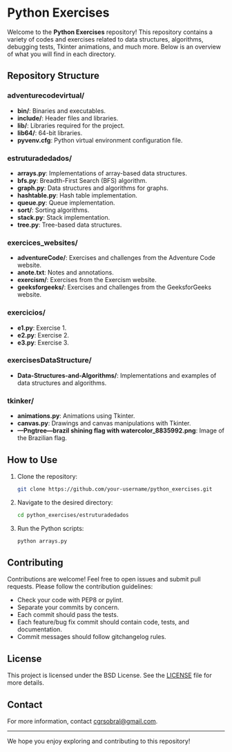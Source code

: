 # Python Exercises

Welcome to the **Python Exercises** repository! This repository contains a variety of codes and exercises related to data structures, algorithms, debugging tests, Tkinter animations, and much more. Below is an overview of what you will find in each directory.

## Repository Structure

### adventurecodevirtual/
- **bin/**: Binaries and executables.
- **include/**: Header files and libraries.
- **lib/**: Libraries required for the project.
- **lib64/**: 64-bit libraries.
- **pyvenv.cfg**: Python virtual environment configuration file.

### estruturadedados/
- **arrays.py**: Implementations of array-based data structures.
- **bfs.py**: Breadth-First Search (BFS) algorithm.
- **graph.py**: Data structures and algorithms for graphs.
- **hashtable.py**: Hash table implementation.
- **queue.py**: Queue implementation.
- **sort/**: Sorting algorithms.
- **stack.py**: Stack implementation.
- **tree.py**: Tree-based data structures.

### exercices_websites/
- **adventureCode/**: Exercises and challenges from the Adventure Code website.
- **anote.txt**: Notes and annotations.
- **exercism/**: Exercises from the Exercism website.
- **geeksforgeeks/**: Exercises and challenges from the GeeksforGeeks website.

### exercicios/
- **e1.py**: Exercise 1.
- **e2.py**: Exercise 2.
- **e3.py**: Exercise 3.

### exercisesDataStructure/
- **Data-Structures-and-Algorithms/**: Implementations and examples of data structures and algorithms.

### tkinker/
- **animations.py**: Animations using Tkinter.
- **canvas.py**: Drawings and canvas manipulations with Tkinter.
- **—Pngtree—brazil shining flag with watercolor_8835992.png**: Image of the Brazilian flag.

## How to Use

1. Clone the repository:
    ```sh
    git clone https://github.com/your-username/python_exercises.git
    ```

2. Navigate to the desired directory:
    ```sh
    cd python_exercises/estruturadedados
    ```

3. Run the Python scripts:
    ```sh
    python arrays.py
    ```

## Contributing

Contributions are welcome! Feel free to open issues and submit pull requests. Please follow the contribution guidelines:

- Check your code with PEP8 or pylint.
- Separate your commits by concern.
- Each commit should pass the tests.
- Each feature/bug fix commit should contain code, tests, and documentation.
- Commit messages should follow gitchangelog rules.

## License

This project is licensed under the BSD License. See the [LICENSE](http://_vscodecontentref_/1) file for more details.

## Contact

For more information, contact [cgrsobral@gmail.com](mailto:cgrsobral@gmail.com).

---

We hope you enjoy exploring and contributing to this repository!